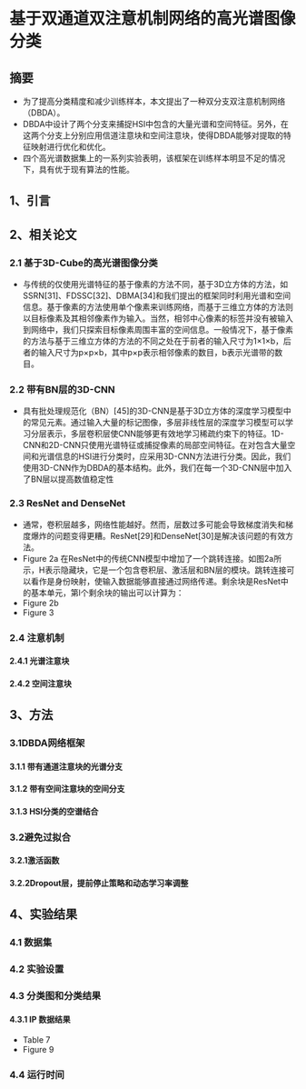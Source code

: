 # 基于双通道双注意机制网络的高光谱图像分类 #
## 摘要 ##
- 为了提高分类精度和减少训练样本，本文提出了一种双分支双注意机制网络（DBDA）。
- DBDA中设计了两个分支来捕捉HSI中包含的大量光谱和空间特征。另外，在这两个分支上分别应用信道注意块和空间注意块，使得DBDA能够对提取的特征映射进行优化和优化。
- 四个高光谱数据集上的一系列实验表明，该框架在训练样本明显不足的情况下，具有优于现有算法的性能。
## 1、引言 ##
## 2、相关论文 ## 
### 2.1 基于3D-Cube的高光谱图像分类 ###
- 与传统的仅使用光谱特征的基于像素的方法不同，基于3D立方体的方法，如SSRN[31]、FDSSC[32]、DBMA[34]和我们提出的框架同时利用光谱和空间信息。基于像素的方法使用单个像素来训练网络，而基于三维立方体的方法则以目标像素及其相邻像素作为输入。当然，相邻中心像素的标签并没有被输入到网络中，我们只探索目标像素周围丰富的空间信息。一般情况下，基于像素的方法与基于三维立方体的方法的不同之处在于前者的输入尺寸为1×1×b，后者的输入尺寸为p×p×b，其中p×p表示相邻像素的数目，b表示光谱带的数目。
### 2.2 带有BN层的3D-CNN ###
- 具有批处理规范化（BN）[45]的3D-CNN是基于3D立方体的深度学习模型中的常见元素。通过输入大量的标记图像，多层非线性层的深度学习模型可以学习分层表示，多层卷积层使CNN能够更有效地学习稀疏约束下的特征。1D-CNN和2D-CNN只使用光谱特征或捕捉像素的局部空间特征。在对包含大量空间和光谱信息的HSI进行分类时，应采用3D-CNN方法进行分类。因此，我们使用3D-CNN作为DBDA的基本结构。此外，我们在每一个3D-CNN层中加入了BN层以提高数值稳定性
### 2.3 ResNet and DenseNet ###
- 通常，卷积层越多，网络性能越好。然而，层数过多可能会导致梯度消失和梯度爆炸的问题变得更糟。ResNet[29]和DenseNet[30]是解决该问题的有效方法。
- Figure 2a 在ResNet中的传统CNN模型中增加了一个跳转连接。如图2a所示，H表示隐藏块，它是一个包含卷积层、激活层和BN层的模块。跳转连接可以看作是身份映射，使输入数据能够直接通过网络传递。剩余块是ResNet中的基本单元，第l个剩余块的输出可以计算为：
- Figure 2b
- Figure 3
### 2.4 注意机制 ###
#### 2.4.1 光谱注意块 ####
#### 2.4.2 空间注意块 ####
## 3、方法 ##
### 3.1DBDA网络框架 ###
#### 3.1.1 带有通道注意块的光谱分支 ####
#### 3.1.2 带有空间注意块的空间分支 ####
#### 3.1.3 HSI分类的空谱结合 ####
### 3.2避免过拟合 ###
#### 3.2.1激活函数 ####
#### 3.2.2Dropout层，提前停止策略和动态学习率调整 ####
## 4、实验结果 ##
### 4.1 数据集 ###
### 4.2 实验设置 ###
### 4.3 分类图和分类结果 ###
#### 4.3.1 IP 数据结果 ####
- Table 7
- Figure 9
### 4.4 运行时间 ###
